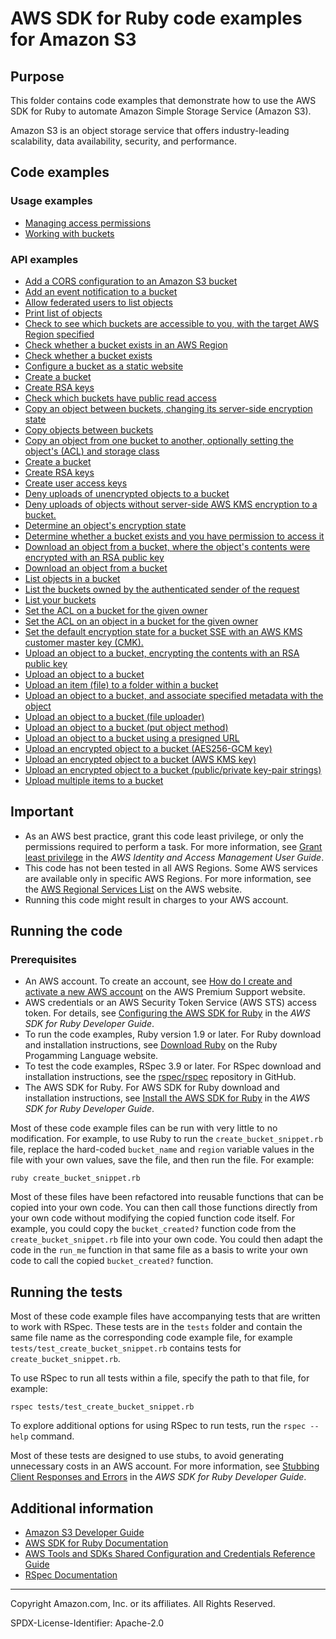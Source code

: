 # AWS SDK for Ruby code examples for Amazon S3

## Purpose

This folder contains code examples that demonstrate how to use the AWS SDK for Ruby to automate 
Amazon Simple Storage Service (Amazon S3).

Amazon S3 is an object storage service that offers industry-leading scalability, data availability, security, and performance. 

## Code examples

### Usage examples
- [Managing access permissions](./s3-ruby-example-access-permissions.rb)
- [Working with buckets](./s3_ruby_create_bucket.rb)

### API examples
- [Add a CORS configuration to an Amazon S3 bucket](./s3_ruby_bucket_cors.rb)
- [Add an event notification to a bucket](./s3-ruby-example-add-notification.rb)
- [Allow federated users to list objects](./auth_federation_token_request_test.rb)
- [Print list of objects](./auth_request_object_keys.rb)
- [Check to see which buckets are accessible to you, with the target AWS Region specified](./s3-ruby-example-show-buckets-in-region.rb)
- [Check whether a bucket exists in an AWS Region](./s3-ruby-example-bucket-accessible.rb)
- [Check whether a bucket exists](./s3-ruby-example-bucket-exists.rb)
- [Configure a bucket as a static website](./s3_ruby_bucket_website.rb)
- [Create a bucket](./s3-ruby-example-create-bucket.rb)
- [Create RSA keys](./s3-ruby-example-create-rsa-keys.rb)
- [Check which buckets have public read access](./s3-ruby-example-find-open-buckets.rb)
- [Copy an object between buckets, changing its server-side encryption state](./copy_object_encrypt_copy.rb)
- [Copy objects between buckets](./copy_object_between_buckets.rb)
- [Copy an object from one bucket to another, optionally setting the object's (ACL) and storage class](./s3-ruby-example-set-item-props.rb)
- [Create a bucket](./create_bucket_snippet.rb)
- [Create RSA keys](./create_rsa_keys.rb)
- [Create user access keys](./auth_session_token_request_test.rb)
- [Deny uploads of unencrypted objects to a bucket](./s3_add_bucket_ssekms_encryption_policy.rb)
- [Deny uploads of objects without server-side AWS KMS encryption to a bucket.](./s3_add_bucket_sses3_encryption_policy.rb)
- [Determine an object's encryption state](./determine_object_encryption_state.rb)
- [Determine whether a bucket exists and you have permission to access it](./s3-ruby-example-head-bucket.rb)
- [Download an object from a bucket, where the object's contents were encrypted with an RSA public key](./s3-ruby-example-get-cspk-item.rb)
- [Download an object from a bucket](./s3-ruby-example-get-item.rb)
- [List objects in a bucket](./s3-ruby-example-list-bucket-items.rb)
- [List the buckets owned by the authenticated sender of the request](./s3-ruby-example-show-50-buckets.rb)
- [List your buckets](./s3.rb)
- [Set the ACL on a bucket for the given owner](./s3_set_bucket_acls.rb)
- [Set the ACL on an object in a bucket for the given owner](./s3_set_bucket_object_acls.rb)
- [Set the default encryption state for a bucket SSE with an AWS KMS customer master key (CMK).](./s3_add_default_sse_encryption.rb)
- [Upload an object to a bucket, encrypting the contents with an RSA public key](./s3-ruby-example-add-cspk-item.rb)
- [Upload an object to a bucket](./s3-ruby-example-upload-item.rb)
- [Upload an item (file) to a folder within a bucket](./s3-ruby-example-upload-item-to-folder.rb)
- [Upload an object to a bucket, and associate specified metadata with the object](./s3-ruby-example-upload-item-with-metadata.rb)
- [Upload an object to a bucket (file uploader)](./upload_files_using_managed_file_uploader.rb)
- [Upload an object to a bucket (put object method) ](./upload_files_using_put_object_method.rb)
- [Upload an object to a bucket using a presigned URL](./upload_object_presigned_url.rb)
- [Upload an encrypted object to a bucket (AES256-GCM key)](./s3_add_csaes_encrypt_item.rb)
- [Upload an encrypted object to a bucket (AWS KMS key)](./s3_add_cskms_encrypt_item.rb)
- [Upload an encrypted object to a bucket (public/private key-pair strings)](./s3_add_cspk_encrypt_item.rb)
- [Upload multiple items to a bucket ](./s3-ruby-example-upload-multiple-items.rb)




## Important

- As an AWS best practice, grant this code least privilege, or only the 
  permissions required to perform a task. For more information, see 
  [Grant least privilege](https://docs.aws.amazon.com/IAM/latest/UserGuide/best-practices.html#grant-least-privilege) 
  in the *AWS Identity and Access Management User Guide*.
- This code has not been tested in all AWS Regions. Some AWS services are 
  available only in specific AWS Regions. For more information, see the 
  [AWS Regional Services List](https://aws.amazon.com/about-aws/global-infrastructure/regional-product-services/)
  on the AWS website.
- Running this code might result in charges to your AWS account.

## Running the code

### Prerequisites

- An AWS account. To create an account, see [How do I create and activate a new AWS account](https://aws.amazon.com/premiumsupport/knowledge-center/create-and-activate-aws-account/) on the AWS Premium Support website.
- AWS credentials or an AWS Security Token Service (AWS STS) access token. For details, see 
  [Configuring the AWS SDK for Ruby](https://docs.aws.amazon.com/sdk-for-ruby/v3/developer-guide/setup-config.html) in the 
  *AWS SDK for Ruby Developer Guide*.
- To run the code examples, Ruby version 1.9 or later. For Ruby download and installation instructions, see 
  [Download Ruby](https://www.ruby-lang.org/en/downloads/) on the Ruby Progamming Language website.
- To test the code examples, RSpec 3.9 or later. For RSpec download and installation instructions, see the [rspec/rspec](https://github.com/rspec/rspec) repository in GitHub.
- The AWS SDK for Ruby. For AWS SDK for Ruby download and installation instructions, see 
  [Install the AWS SDK for Ruby](https://docs.aws.amazon.com/sdk-for-ruby/v3/developer-guide/setup-install.html) in the 
  *AWS SDK for Ruby Developer Guide*.

Most of these code example files can be run with very little to no modification. For example, to use Ruby to run the `create_bucket_snippet.rb` file, replace the hard-coded `bucket_name` and `region` variable values in the file with your own values, save the file, and then run the file. For example:

```
ruby create_bucket_snippet.rb
```

Most of these files have been refactored into reusable functions that can be copied into your own code. You can then call those functions directly from your own code without modifying the copied function code itself. For example, you could copy the `bucket_created?` function code from the `create_bucket_snippet.rb` file into your own code. You could then adapt the code in the `run_me` function in that same file as a basis to write your own code to call the copied `bucket_created?` function.

## Running the tests

Most of these code example files have accompanying tests that are written to work with RSpec. These tests are in the `tests` folder and contain the same file name as the corresponding code example file, for example `tests/test_create_bucket_snippet.rb` contains tests for `create_bucket_snippet.rb`.

To use RSpec to run all tests within a file, specify the path to that file, for example:

```
rspec tests/test_create_bucket_snippet.rb
```

To explore additional options for using RSpec to run tests, run the `rspec --help` command. 

Most of these tests are designed to use stubs, to avoid generating unnecessary costs in an AWS account. For more information, see [Stubbing Client Responses and Errors](https://docs.aws.amazon.com/sdk-for-ruby/v3/developer-guide/stubbing.html) in the *AWS SDK for Ruby Developer Guide*.


## Additional information

- [Amazon S3 Developer Guide](https://docs.aws.amazon.com/AmazonS3/latest/dev)
- [AWS SDK for Ruby Documentation](https://docs.aws.amazon.com/sdk-for-ruby)
- [AWS Tools and SDKs Shared Configuration and Credentials Reference Guide](https://docs.aws.amazon.com/credref/latest/refdocs)
- [RSpec Documentation](https://rspec.info/documentation)

---
Copyright Amazon.com, Inc. or its affiliates. All Rights Reserved.

SPDX-License-Identifier: Apache-2.0
